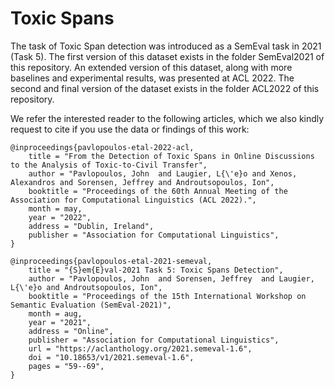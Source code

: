 # Toxic Spans

The task of Toxic Span detection was introduced as a SemEval task in 2021 (Task 5). 
The first version of this dataset exists in the folder SemEval2021 of this repository.
An extended version of this dataset, along with more baselines and experimental results, was presented at ACL 2022. The second and final version of the dataset exists in the folder ACL2022 of this repository.

We refer the interested reader to the following articles, which we also kindly request to cite if you use the data or findings of this work:
```
@inproceedings{pavlopoulos-etal-2022-acl,
    title = "From the Detection of Toxic Spans in Online Discussions to the Analysis of Toxic-to-Civil Transfer",
    author = "Pavlopoulos, John  and Laugier, L{\'e}o and Xenos, Alexandros and Sorensen, Jeffrey and Androutsopoulos, Ion",
    booktitle = "Proceedings of the 60th Annual Meeting of the Association for Computational Linguistics (ACL 2022).",
    month = may,
    year = "2022",
    address = "Dublin, Ireland",
    publisher = "Association for Computational Linguistics",
}

@inproceedings{pavlopoulos-etal-2021-semeval,
    title = "{S}em{E}val-2021 Task 5: Toxic Spans Detection",
    author = "Pavlopoulos, John  and Sorensen, Jeffrey  and Laugier, L{\'e}o and Androutsopoulos, Ion",
    booktitle = "Proceedings of the 15th International Workshop on Semantic Evaluation (SemEval-2021)",
    month = aug,
    year = "2021",
    address = "Online",
    publisher = "Association for Computational Linguistics",
    url = "https://aclanthology.org/2021.semeval-1.6",
    doi = "10.18653/v1/2021.semeval-1.6",
    pages = "59--69",
}
```